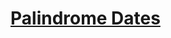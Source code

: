 # [Palindrome Dates](https://fivethirtyeight.com/features/how-many-more-palindrome-dates-will-you-see/)